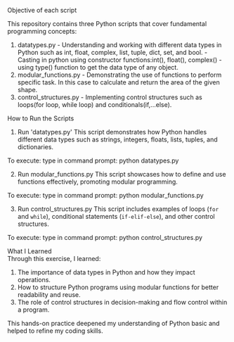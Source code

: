 
Objective of each script

This repository contains three Python scripts that cover fundamental programming concepts:  
1. datatypes.py - Understanding and working with different data types in Python such as int, float, complex, list, tuple, dict, set, and bool.
                 - Casting in python using constructor functions:int(), float(), complex()
                 - using type() function to get the data type of any object.
2. modular_functions.py - Demonstrating the use of functions to perform specific task. In this case to  calculate and return the area of the given shape.
3. control_structures.py - Implementing control structures such as loops(for loop, while loop) and conditionals(if,...else).


 How to Run the Scripts  

1. Run 'datatypes.py'
This script demonstrates how Python handles different data types such as strings, integers, floats, lists, tuples, and dictionaries.  

 To execute: 
type in command prompt:
         python datatypes.py

2. Run modular_functions.py
This script showcases how to define and use functions effectively, promoting modular programming.  

To execute: 
type in command prompt:
                   python modular_functions.py


3. Run control_structures.py
This script includes examples of loops (`for` and `while`), conditional statements (`if-elif-else`), and other control structures.  

To execute:
type in command prompt:
        python control_structures.py


 What I Learned  
Through this exercise, I learned:  
 1) The importance of data types in Python and how they impact operations.  
 2) How to structure Python programs using modular functions for better readability and reuse.  
 3) The role of control structures in decision-making and flow control within a program.

This hands-on practice deepened my understanding of Python basic and helped to refine my coding skills. 



